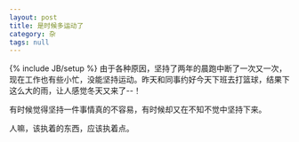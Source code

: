 ```yaml
---
layout: post
title: 是时候多运动了
category: 杂
tags: null
---
```

{% include JB/setup %}
由于各种原因，坚持了两年的晨跑中断了一次又一次，现在工作也有些小忙，没能坚持运动。昨天和同事约好今天下班去打篮球，结果下这么大的雨，让人感觉冬天又来了--！  
  
有时候觉得坚持一件事情真的不容易，有时候却又在不知不觉中坚持下来。  
  
人嘛，该执着的东西，应该执着点。